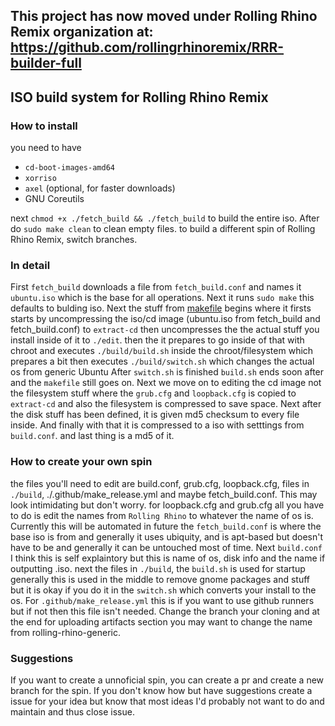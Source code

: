 ## **This project has now moved under Rolling Rhino Remix organization at:** https://github.com/rollingrhinoremix/RRR-builder-full

## ISO build system for Rolling Rhino Remix
### How to install
you need to have 
- `cd-boot-images-amd64`
- `xorriso`
- `axel` (optional, for faster downloads)
- GNU Coreutils

next `chmod +x ./fetch_build && ./fetch_build` to build the entire iso.
After do `sudo make clean` to clean empty files.
to build a different spin of Rolling Rhino Remix, switch branches.


### In detail
First `fetch_build` downloads a file from `fetch_build.conf` and names it `ubuntu.iso` which
is the base for all operations. Next it runs `sudo make` this defaults to bulding iso.
Next the stuff from [makefile](https://github.com/cat-master21/RRR-builder/blob/RRR-rolling/Makefile) begins 
where it firsts starts by uncompressing the iso/cd image 
(ubuntu.iso from fetch_build and fetch_build.conf) to `extract-cd` then 
uncompresses the the actual stuff you install inside of it to `./edit`.
then the it prepares to go inside of that with chroot and executes
`./build/build.sh` inside the chroot/filesystem which prepares a bit
then executes `./build/switch.sh` which changes the actual os from generic Ubuntu
After `switch.sh` is finished `build.sh` ends soon after and the `makefile` still
goes on. Next we move on to editing the cd image not the filesystem stuff
where the `grub.cfg` and `loopback.cfg` is copied to `extract-cd` and
also the filesystem is compressed to save space. Next after the disk stuff has been
defined, it is given md5 checksum to every file inside. And finally with that it is
compressed to a iso with setttings from `build.conf`. and last thing is a md5 of it.


### How to create your own spin
the files you'll need to edit are build.conf, grub.cfg, loopback.cfg, files in `./build`,
./.github/make_release.yml and maybe fetch_build.conf.
This may look intimidating but don't worry.
for loopback.cfg and grub.cfg all you have to do is edit the names from
`Rolling Rhino` to whatever the name of os is. Currently this will be automated in future
the `fetch_build.conf` is where the base iso is from and generally it uses ubiquity,
and is apt-based but doesn't have to be and generally it can be untouched most of time.
Next `build.conf` I think this is self explaintory but this is name of os, disk info
and the name if outputting .iso.
next the files in `./build`, the `build.sh` is used for startup generally this is used
in the middle to remove gnome packages and stuff but it is okay if you do it in the
`switch.sh` which converts your install to the os. For `.github/make_release.yml` this
is if you want to use github runners but if not then this file isn't needed. Change 
the branch your cloning and at the end for uploading artifacts section you may want to
change the name from rolling-rhino-generic.


### Suggestions
If you want to create a unnoficial spin,
you can create a pr and create a new branch for the spin.
If you don't know how but have suggestions create a issue for your idea
but know that most ideas I'd probably not want to do and maintain and thus close issue.
